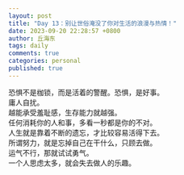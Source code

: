 ```yaml
---
layout: post
title: "Day 13：别让世俗淹没了你对生活的浪漫与热情！"
date: 2023-09-20 22:28:57 +0800
author: 丘海东 
tags: daily
comments: true
categories: personal
published: true
---
```

恐惧不是枷锁，而是活着的警醒。恐惧，是好事。  
庸人自扰。  
越能承受羞耻感，生存能力就越强。  
任何消耗你的人和事，多看一秒都是你的不对。  
人生就是靠着不断的遗忘，才比较容易活得下去。  
所谓努力，就是忘掉自己在干什么，只顾去做。  
运气不行，那就试试勇气。  
一个人思虑太多，就会失去做人的乐趣。  
